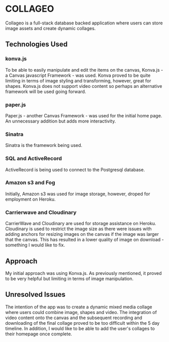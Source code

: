 # COLLAGEO  
Collageo is a full-stack database backed application where users can store image assets and create dynamic collages.

## Technologies Used
### konva.js
To be able to easily manipulate and edit the items on the canvas, Konva.js - a Canvas javascript Framework - was used. Konva proved to be quite limiting in terms of image styling and transforming, however, great for shapes. Konva.js does not support video content so perhaps an alternative framework will be used going forward.
### paper.js
Paper.js - another Canvas Framework - was used for the initial home page. An unnecessary addition but adds more interactivity.
### Sinatra
Sinatra is the framework being used.
### SQL and ActiveRecord
ActiveRecord is being used to connect to the Postgresql database.
### Amazon s3 and Fog
Initially, Amazon s3 was used for image storage, however, droped for employment on Heroku.
### Carrierwave and Cloudinary
CarrierWave and Cloudinary are used for storage assistance on Heroku. Cloudinary is used to restrict the image size as there were issues with adding anchors for resizing images on the canvas if the image was larger that the canvas. This has resulted in a lower quality of image on download - something I would like to fix.

## Approach
My initial approach was using Konva.js. As previously mentioned, it proved to be very helpful but limiting in terms of image manipulation. 

## Unresolved Issues
The intention of the app was to create a dynamic mixed media collage where users could combine image, shapes and video. The integration of video content onto the canvas and the subsequent recording and downloading of the final collage proved to be too difficult within the 5 day timeline.
In addition, I would like to be able to add the user's collages to their homepage once complete.
